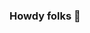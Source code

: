 ### Howdy folks 👋

<!--

- 🔭 I’m currently working on ...
- 🌱 I’m currently learning Typescript.
- 👯 I’m looking to collaborate on anything! Looking to explore different JS frameworks and work with new APIs. Would also like to collaborate on more Ruby on Rails projects!
- 📫 How to reach me: [My Linkedin Profile!](https://www.linkedin.com/in/georgeburtdev/)
- 😄 Pronouns: He/Him
- ⚡ Fun fact: I'm obsessed with old 4x4s and am usually working on them when I am not coding!
-->
